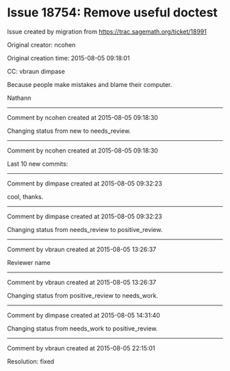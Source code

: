 # Issue 18754: Remove useful doctest

Issue created by migration from https://trac.sagemath.org/ticket/18991

Original creator: ncohen

Original creation time: 2015-08-05 09:18:01

CC:  vbraun dimpase

Because people make mistakes and blame their computer.

Nathann


---

Comment by ncohen created at 2015-08-05 09:18:30

Changing status from new to needs_review.


---

Comment by ncohen created at 2015-08-05 09:18:30

Last 10 new commits:


---

Comment by dimpase created at 2015-08-05 09:32:23

cool, thanks.


---

Comment by dimpase created at 2015-08-05 09:32:23

Changing status from needs_review to positive_review.


---

Comment by vbraun created at 2015-08-05 13:26:37

Reviewer name


---

Comment by vbraun created at 2015-08-05 13:26:37

Changing status from positive_review to needs_work.


---

Comment by dimpase created at 2015-08-05 14:31:40

Changing status from needs_work to positive_review.


---

Comment by vbraun created at 2015-08-05 22:15:01

Resolution: fixed
